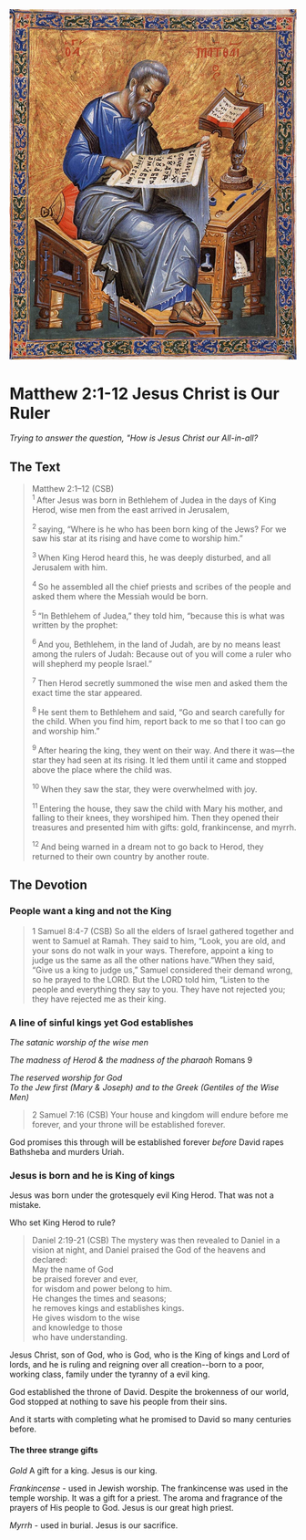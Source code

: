 <img class="intro-right" src="art-matthew.jpg">

# Matthew 2:1-12 Jesus Christ is Our Ruler

*Trying to answer the question, "How is Jesus Christ our All-in-all?*

## The Text

>Matthew 2:1–12 (CSB)  
><sup> 1 </sup> After Jesus was born in Bethlehem of Judea in the days of King Herod, <bgy>wise men</bgy> from the east arrived in Jerusalem,
>
><sup> 2 </sup> saying, “Where is he who has been born king of the Jews? For we saw his star at its rising and have come to worship him.”
>
><sup> 3 </sup> When King Herod heard this, he was deeply disturbed, and all Jerusalem with him.
>
><sup> 4 </sup> So he assembled all the chief priests and scribes of the people and asked them where the Messiah would be born.
>
><sup> 5 </sup> “In Bethlehem of Judea,” they told him, “because this is what was written by the prophet:
>
><sup> 6 </sup> And you, Bethlehem, in the land of Judah, are by no means least among the rulers of Judah: Because out of you will come a ruler who will shepherd my people Israel.”
>
><sup> 7 </sup> Then Herod secretly summoned the wise men and asked them the exact time the star appeared.
>
><sup> 8 </sup> He sent them to Bethlehem and said, “Go and search carefully for the child. When you find him, report back to me so that I too can go and worship him.”
>
><sup> 9 </sup> After hearing the king, they went on their way. And there it was—the star they had seen at its rising. It led them until it came and stopped above the place where the child was.
>
><sup> 10 </sup> When they saw the star, they were overwhelmed with joy.
>
><sup> 11 </sup> Entering the house, they saw the child with Mary his mother, and falling to their knees, they worshiped him. Then they opened their treasures and presented him with gifts: gold, frankincense, and myrrh.
>
><sup> 12 </sup> And being warned in a dream not to go back to Herod, they returned to their own country by another route.

## The Devotion

### People want a king and not the King

>1 Samuel 8:4-7 (CSB) So all the elders of Israel gathered together and went to Samuel at Ramah. They said to him, “Look, you are old, and your sons do not walk in your ways. Therefore, appoint a king to judge us the same as all the other nations have.”When they said, “Give us a king to judge us,” Samuel considered their demand wrong, so he prayed to the LORD. But the LORD told him, “Listen to the people and everything they say to you. They have not rejected you; they have rejected me as their king.

### A line of sinful kings yet God establishes

*The satanic worship of the wise men*

*The madness of Herod & the madness of the pharaoh* Romans 9

*The reserved worship for God*  
  *To the Jew first (Mary & Joseph) and to the Greek (Gentiles of the Wise Men)*

>2 Samuel 7:16 (CSB) Your house and kingdom will endure before me forever, and your throne will be established forever.

God promises this through will be established forever *before* David rapes Bathsheba and murders Uriah.

### Jesus is born and he is King of kings

Jesus was born under the grotesquely evil King Herod. That was not a mistake.

Who set King Herod to rule?

>Daniel 2:19-21 (CSB) The mystery was then revealed to Daniel in a vision at night, and Daniel praised the God of the heavens and declared:  
>May the name of God  
>be praised forever and ever,  
>for wisdom and power belong to him.  
>He changes the times and seasons;  
>he removes kings and establishes kings.  
>He gives wisdom to the wise  
>and knowledge to those  
>who have understanding.

Jesus Christ, son of God, who is God, who is the King of kings and Lord of lords, and he is ruling and reigning over all creation--born to a poor, working class, family under the tyranny of a evil king.

God established the throne of David. Despite the brokenness of our world, God stopped at nothing to save his people from their sins.

And it starts with completing what he promised to David so many centuries before.

#### The three strange gifts

*Gold* A gift for a king. Jesus is our king.

*Frankincense* - used in Jewish worship. The frankincense was used in the temple worship. It was a gift for a priest. The aroma and fragrance of the prayers of His people to God. Jesus is our great high priest.

*Myrrh* - used in burial. Jesus is our sacrifice.
